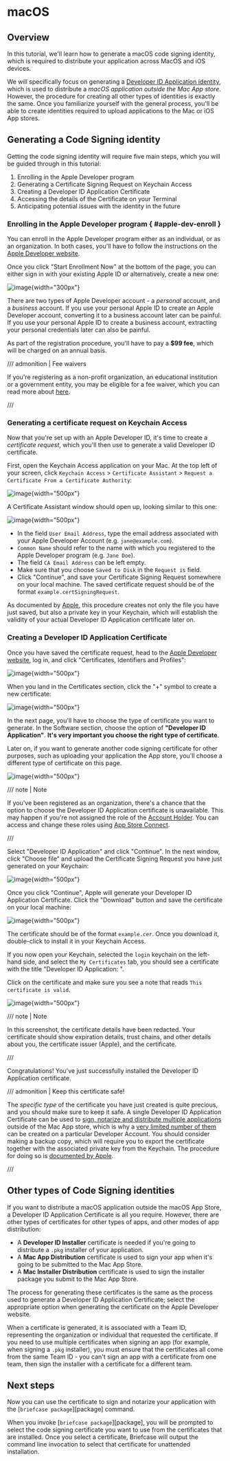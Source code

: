 # macOS

## Overview

In this tutorial, we'll learn how to generate a macOS code signing
identity, which is required to distribute your application across MacOS
and iOS devices.

We will specifically focus on generating a [Developer ID Application
identity](https://developer.apple.com/developer-id/), which is used to
distribute a *macOS application outside the Mac App store*. However,
the procedure for creating all other types of identities is exactly the
same. Once you familiarize yourself with the general process, you'll be
able to create identities required to upload applications to the Mac or
iOS App stores.

## Generating a Code Signing identity

Getting the code signing identity will require five main steps, which
you will be guided through in this tutorial:

1.  Enrolling in the Apple Developer program
2.  Generating a Certificate Signing Request on Keychain Access
3.  Creating a Developer ID Application Certificate
4.  Accessing the details of the Certificate on your Terminal
5.  Anticipating potential issues with the identity in the future

### Enrolling in the Apple Developer program  { #apple-dev-enroll }

You can enroll in the Apple Developer program either as an individual,
or as an organization. In both cases, you'll have to follow the
instructions on the [Apple Developer
website](https://developer.apple.com/programs/enroll/).

Once you click "Start Enrollment Now" at the bottom of the page, you can
either sign in with your existing Apple ID or alternatively, create a
new one:

![image](images/AppleID.png){width="300px"}

There are two types of Apple Developer account - a *personal* account,
and a *business* account. If you use your personal Apple ID to create an
Apple Developer account, converting it to a business account later can
be painful. If you use your personal Apple ID to create a business
account, extracting your personal credentials later can also be painful.

As part of the registration procedure, you'll have to pay a **$99
fee**, which will be charged on an annual basis.

/// admonition | Fee waivers

If you're registering as a non-profit organization, an educational
institution or a government entity, you may be eligible for a fee
waiver, which you can read more about
[here](https://developer.apple.com/help/account/membership/fee-waivers/).


///

### Generating a certificate request on Keychain Access

Now that you're set up with an Apple Developer ID, it's time to create a
*certificate request*, which you'll then use to generate a valid
Developer ID certificate.

First, open the Keychain Access application on your Mac. At the top left
of your screen, click `Keychain Access` > `Certificate Assistant` >
`Request a Certificate From a Certificate Authority`:

![image](images/Keychain_request1.png){width="500px"}

A Certificate Assistant window should open up, looking similar to this
one:

![image](images/Keychain_request2.png){width="500px"}

- In the field `User Email Address`, type the email address associated with your Apple Developer Account (e.g. `jane@example.com`).
- `Common Name` should refer to the name with which you registered to the Apple Developer program (e.g. `Jane Doe`).
- The field `CA Email Address` can be left empty.
- Make sure that you choose `Saved to Disk` in the `Request is` field.
- Click "Continue", and save your Certificate Signing Request somewhere on your local machine. The saved certificate request should be of the format `example.certSigningRequest`.

As documented by
[Apple](https://help.apple.com/xcode/mac/current/#/dev97211aeac), this
procedure creates not only the file you have just saved, but also a
private key in your Keychain, which will establish the validity of your
actual Developer ID Application certificate later on.

### Creating a Developer ID Application Certificate

Once you have saved the certificate request, head to the [Apple
Developer website](https://developer.apple.com/), log in, and click
"Certificates, Identifiers and Profiles":

![image](images/Certificates_Identifiers_Profiles.png){width="500px"}

When you land in the Certificates section, click the "+" symbol to
create a new certificate:

![image](images/Create_certificate.png){width="500px"}

In the next page, you'll have to choose the type of certificate you want
to generate. In the Software section, choose the option of **"Developer
ID Application"**. **It's very important you choose the right type of
certificate**.

Later on, if you want to generate another code signing certificate for
other purposes, such as uploading your application the App store, you'll
choose a different type of certificate on this page.

![image](images/Choose_developerID_application.png){width="500px"}

/// note | Note

If you've been registered as an organization, there's a chance that the
option to choose the Developer ID Application certificate is
unavailable. This may happen if you're not assigned the role of the
[Account
Holder](https://developer.apple.com/documentation/security/notarizing-macos-software-before-distribution).
You can access and change these roles using [App Store
Connect](https://appstoreconnect.apple.com/login).

///

Select "Developer ID Application" and click "Continue". In the next
window, click "Choose file" and upload the Certificate Signing Request
you have just generated on your Keychain:

![image](images/Upload_certificate_request.png){width="500px"}

Once you click "Continue", Apple will generate your Developer ID
Application Certificate. Click the "Download" button and save the
certificate on your local machine:

![image](images/Download_certificate.png){width="500px"}

The certificate should be of the format `example.cer`. Once you download
it, double-click to install it in your Keychain Access.

If you now open your Keychain, selected the `login` keychain on the
left-hand side, and select the `My Certificates` tab, you should see a
certificate with the title "Developer ID Application: <your name>".

Click on the certificate and make sure you see a note that reads
`This certificate is valid`.

![image](images/Valid_certificate.png){width="500px"}

/// note | Note

In this screenshot, the certificate details have been redacted. Your
certificate should show expiration details, trust chains, and other
details about you, the certificate issuer (Apple), and the certificate.

///

Congratulations! You've just successfully installed the Developer ID
Application certificate.

/// admonition | Keep this certificate safe!

The *specific type* of the certificate you have just created is quite
precious, and you should make sure to keep it safe. A single Developer
ID Application Certificate can be used to [sign, notarize and distribute
multiple applications](https://developer.apple.com/forums/thread/657993)
outside of the Mac App store, which is why a [very limited number of
them](https://help.apple.com/xcode/mac/current/#/dev3a05256b8) can be
created on a particular Developer Account. You should consider making a
backup copy, which will require you to export the certificate together
with the associated private key from the Keychain. The procedure for
doing so is [documented by
Apple](https://support.apple.com/guide/keychain-access/import-and-export-keychain-items-kyca35961/mac).

///

## Other types of Code Signing identities

If you want to distribute a macOS application outside the macOS App
Store, a Developer ID Application Certificate is all you require.
However, there are other types of certificates for other types of apps,
and other modes of app distribution:

- A **Developer ID Installer** certificate is needed if you're going to
  distribute a `.pkg` installer of your application.
- A **Mac App Distribution** certificate is used to sign your app when
  it's going to be submitted to the Mac App Store.
- A **Mac Installer Distribution** certificate is used to sign the
  installer package you submit to the Mac App Store.

The process for generating these certificates is the same as the process
used to generate a Developer ID Application Certificate; select the
appropriate option when generating the certificate on the Apple
Developer website.

When a certificate is generated, it is associated with a Team ID,
representing the organization or individual that requested the
certificate. If you need to use multiple certificates when signing an
app (for example, when signing a `.pkg` installer), you must ensure that
the certificates all come from the same Team ID - you can't sign an app
with a certificate from one team, then sign the installer with a
certificate for a different team.

## Next steps

Now you can use the certificate to sign and notarize your application
with the
[`briefcase package`][package] command.

When you invoke
[`briefcase package`][package], you will be prompted to select the code signing certificate
you want to use from the certificates that are installed. Once you
select a certificate, Briefcase will output the command line invocation
to select that certificate for unattended installation.
